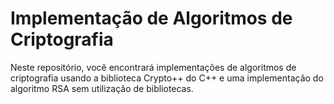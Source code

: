 # Implementação de Algoritmos de Criptografia

Neste repositório, você encontrará implementações de algoritmos de criptografia usando a biblioteca Crypto++ do C++ e uma implementação do algoritmo RSA sem utilização de bibliotecas.

